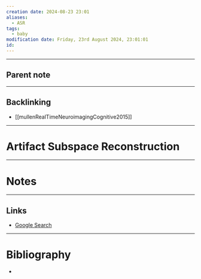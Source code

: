 ```yaml
---
creation date: 2024-08-23 23:01
aliases:
  - ASR
tags:
  - baby
modification date: Friday, 23rd August 2024, 23:01:01
id:
---
```

---

## Parent note
---
## Backlinking
+ [[mullenRealTimeNeuroimagingCognitive2015]]

---
# Artifact Subspace Reconstruction


---
# Notes


---
## Links
- [Google Search](https://www.google.com/search?q=Artifact+Subspace+Reconstruction)

---
# Bibliography
+ 